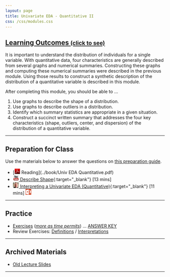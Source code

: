 ```yaml
---
layout: page
title: Univariate EDA - Quantitative II
css: /css/modules.css
---
```


<div class="panel-group-ILOs">
  <div class="panel panel-default">
    <div class="panel-heading">
      <h2 class="panel-title">
        <a data-toggle="collapse" href="#ILOs">Learning Outcomes <small>(click to see)</small></a>
      </h2>
    </div>
    <div id="ILOs" class="panel-collapse collapse">
      <div class="panel-body">
It is important to understand the distribution of individuals for a single variable. With quantitative data, four characteristics are generally described from several graphs and numerical summaries. Constructing these graphs and computing these numerical summaries were described in the previous module. Using those results to construct a synthetic description of the distribution of a quantitative variable is described in this module.

<p>After completing this module, you should be able to ...</p>

<ol>
  <li>Use graphs to describe the shape of a distribution.</li>
  <li>Use graphs to describe outliers in a distribution.</li>
  <li>Identify which summary statistics are appropriate in a given situation.</li>
  <li>Construct a succinct written summary that addresses the four key characteristics (shape, outliers, center, and dispersion) of the distribution of a quantitative variable.</li>
</ol>
      </div>
    </div>
  </div>
</div>

----

## Preparation for Class

Use the materials below to answer the questions on [this preparation guide](UEDAQuant2_Prep).

* [![PDF](../img/pdf.png) Reading](../book/Univ EDA Quantitative.pdf)
* [![YouTube](../img/youtube.png) Describe Shape](https://www.youtube.com/watch?v=H9ITfdaX2ZQ){:target="_blank"} [13 mins]
* [![Vimeo](../img/dhovid.png) Interpreting a Univariate EDA (Quantitative)](https://vimeo.com/user45324800/ueda-quantsum){:target="_blank"} [11 mins] [![PowerPoint](../img/ppt.png)](PPT/UEDAQuant2_PPT.pptx)

----

## Practice

* [Exercises](CE/UEDAQuant2_CE1) ([*more as time permits*](CE/UEDAQuant2_CE2)) ... [ANSWER KEY](CE/UEDAQuant2_CE_Keys)
* Review Exercises: [Definitions](RE/UEDAQuant2_RevEx_Defns) / [Interpretations](RE/UEDAQuant2_RevEx_EDAs)

----

## Archived Materials

* [Old Lecture Slides](PPT/UEDAQuant_PPT_old.pptx)

----
